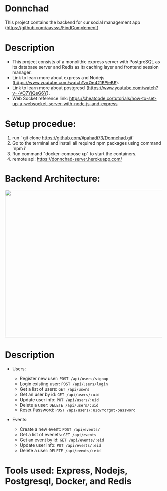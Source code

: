 # Donnchad

This project contains the backend for our social management app (https://github.com/aavsss/FindComplement).

# Description

-   This project consists of a monolithic express server with PostgreSQL as its database server and Redis as its caching layer and frontend session manager.
-   Link to learn more about express and Nodejs (https://www.youtube.com/watch?v=Oe421EPjeBE).
-   Link to learn more about postgresql (https://www.youtube.com/watch?v=-VO7YjQeG6Y).
-   Web Socket reference link: https://cheatcode.co/tutorials/how-to-set-up-a-websocket-server-with-node-js-and-express

# Setup procedue:

1. run ' git clone https://github.com/Apahadi73/Donnchad.git'
2. Go to the terminal and install all required npm packages using command 'npm i'
3. Run command "docker-compose up" to start the containers.
4. remote api: https://donnchad-server.herokuapp.com/

# Backend Architecture:

<img src="https://user-images.githubusercontent.com/36856709/139370113-073b44d3-ae0a-431d-adc0-1c629eb66d00.jpeg" width="525" height="475" />

# Description
-   Users:
    -   Register new user: `POST /api/users/signup`
    -   Login existing user: `POST /api/users/login`
    -   Get a list of users: `GET /api/users`
    -   Get an user by id: `GET /api/users/:uid`
    -   Update user info: `PUT /api/users/:uid`
    -   Delete a user: `DELETE /api/users/:uid`
    -   Reset Password: `POST /api/users/:uid/forgot-password`

-   Events:
    -   Create a new event: `POST /api/events/`
    -   Get a list of evenets: `GET /api/events`
    -   Get an event by id: `GET /api/events/:eid`
    -   Update user info: `PUT /api/events/:eid`
    -   Delete a user: `DELETE /api/events/:eid`

# Tools used: Express, Nodejs, Postgresql, Docker, and Redis
